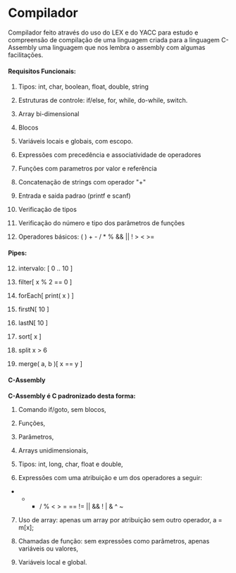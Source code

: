 Compilador
==========

Compilador feito através do uso do LEX e do YACC para estudo e compreensão de compilação de uma linguagem criada para a linguagem C-Assembly uma linguagem que nos lembra o assembly com algumas facilitações.

<h4>Requisitos Funcionais:</h4>


1) Tipos: int, char, boolean, float, double, string

2) Estruturas de controle: if/else, for, while, do-while, switch.

3) Array bi-dimensional

4) Blocos

5) Variáveis locais e globais, com escopo.

6) Expressões com precedência e associatividade de operadores

7) Funções com parametros por valor e referência

8) Concatenação de strings com operador "+"

9) Entrada e saida padrao (printf e scanf)

9) Verificação de tipos

10) Verificação do número e tipo dos parâmetros de funções

11) Operadores básicos: ( ) + - / * % && || ! > < >=

<h4>Pipes:</h4>

12) intervalo: [ 0 .. 10 ]

13) filter[ x % 2 == 0 ]

14) forEach[ print( x ) ]

15) firstN[ 10 ]

16) lastN[ 10 ]

17) sort[ x ]

18) split x > 6

19) merge( a, b )[ x == y ]


<h4>C-Assembly</h4>

<b>C-Assembly é C padronizado desta forma:</b>

1) Comando if/goto, sem blocos,

2) Funções,

3) Parâmetros,

4) Arrays unidimensionais,

5) Tipos: int, long, char, float e double,

6) Expressões com uma atribuição e um dos operadores a seguir:
  + - * / % < > = == != || && ! | & ^ ~

7) Uso de array: apenas um array por atribuição sem outro operador, a = m[x];

8) Chamadas de função: sem expressões como parâmetros, apenas variáveis ou valores,

9) Variáveis local e global.
